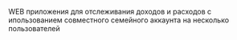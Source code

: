 WEB приложения для отслеживания доходов и расходов с ипользованием совместного семейного аккаунта на несколько пользователей